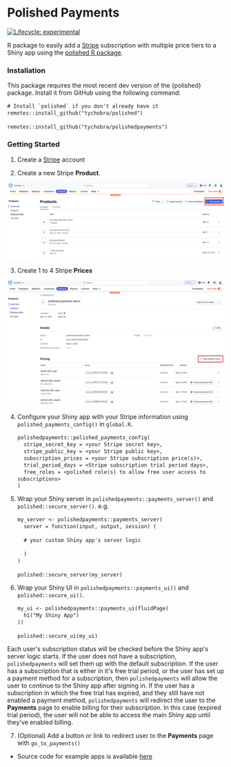 # Polished Payments

[![Lifecycle: experimental](https://img.shields.io/badge/lifecycle-maturing-blue.svg)](https://www.tidyverse.org/lifecycle/#maturing)

R package to easily add a [Stripe](https://stripe.com/) subscription with multiple price tiers to a Shiny app using the [polished R package](https://github.com/Tychobra/polished).

### Installation

This package requires the most recent dev version of the {polished} package.  Install it from GitHub using the following command:

```
# Install `polished` if you don't already have it
remotes::install_github("tychobra/polished")

remotes::install_github("tychobra/polishedpayments")
```

### Getting Started

1. Create a [Stripe](https://stripe.com/) account  

2. Create a new Stripe **Product**.  
  
![](./docs/images/01_stripe_product_screenshot.png)

3. Create 1 to 4 Stripe **Prices**  
  
![](./docs/images/02_stripe_prices_screenshot.png)

4. Configure your Shiny app with your Stripe information using `polished_payments_config()` in `global.R`.  
  
      ```
      polishedpayments::polished_payments_config(
        stripe_secret_key = <your Stripe secret key>,
        stripe_public_key = <your Stripe public key>,
        subscription_prices = <your Stripe subscription price(s)>,
        trial_period_days = <Stripe subscription trial period days>,
        free_roles = <polished role(s) to allow free user access to subscriptions>
      )
      ```

5. Wrap your Shiny server in `polishedpayments::payments_server()` and `polished::secure_server()`. e.g.

      ```
      my_server <- polishedpayments::payments_server(
        server = function(input, output, session) (
        
        # your custom Shiny app's server logic
        
        )
      )
      
      polished::secure_server(my_server)
      
      ```
  
6. Wrap your Shiny UI in `polishedpayments::payments_ui()` and `polished::secure_ui()`.   
    
    ```
    my_ui <- polishedpayments::payments_ui(fluidPage(
      h1("My Shiny App")
    ))
    
    polished::secure_ui(my_ui)
    ```
  
Each user's subscription status will be checked before the Shiny app's server logic starts.  If the user does not have a subscription, `polishedpayments` will set them up with the default subscription.  If the user has a subscription that is either in it's free trial period, or the user has set up a payment method for a subscription, then `polishedpayments` will allow the user to continue to the Shiny app after signing in.  If the user has a subscription in which the free trial has expired, and they still have not enabled a payment method, `polishedpayments` will redirect the user to the **Payments** page to enable billing for their subscription.  In this case (expired trial period), the user will not be able to access the main Shiny app until they've enabled billing.
  
7. (Optional) Add a button or link to redirect user to the **Payments** page with `go_to_payments()`  

- Source code for example apps is available [here](https://github.com/Tychobra/polishedpayments/tree/master/inst/examples)
